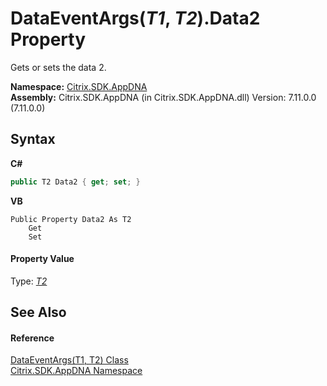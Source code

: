 # DataEventArgs(*T1*, *T2*).Data2 Property 
 

Gets or sets the data 2.

**Namespace:**&nbsp;[Citrix.SDK.AppDNA](index.md)<br />**Assembly:**&nbsp;Citrix.SDK.AppDNA (in Citrix.SDK.AppDNA.dll) Version: 7.11.0.0 (7.11.0.0)

## Syntax

**C#**
```csharp
public T2 Data2 { get; set; }
```

**VB**
```vbnet
Public Property Data2 As T2
	Get
	Set
```


#### Property Value
Type: <a href="e5d596c5-44d8-c14b-b4ab-c65f245eff32">*T2*</a>

## See Also


#### Reference
<a href="e5d596c5-44d8-c14b-b4ab-c65f245eff32">DataEventArgs(T1, T2) Class</a><br /><a href="fe2d265b-410b-8b11-1eb4-a790e0b062bf">Citrix.SDK.AppDNA Namespace</a><br />
